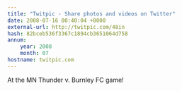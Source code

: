 ```yaml
---
title: "Twitpic - Share photos and videos on Twitter"
date: 2008-07-16 00:40:04 +0000
external-url: http://twitpic.com/48in
hash: 82bceb536f3367c1894cb3651064d758
annum:
    year: 2008
    month: 07
hostname: twitpic.com
---
```


At the MN Thunder v. Burnley FC game! 

